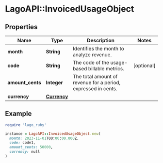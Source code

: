 # LagoAPI::InvoicedUsageObject

## Properties

| Name | Type | Description | Notes |
| ---- | ---- | ----------- | ----- |
| **month** | **String** | Identifies the month to analyze revenue. |  |
| **code** | **String** | The code of the usage-based billable metrics. | [optional] |
| **amount_cents** | **Integer** | The total amount of revenue for a period, expressed in cents. |  |
| **currency** | [**Currency**](Currency.md) |  |  |

## Example

```ruby
require 'lago_ruby'

instance = LagoAPI::InvoicedUsageObject.new(
  month: 2023-11-01T00:00:00.000Z,
  code: code1,
  amount_cents: 50000,
  currency: null
)
```

